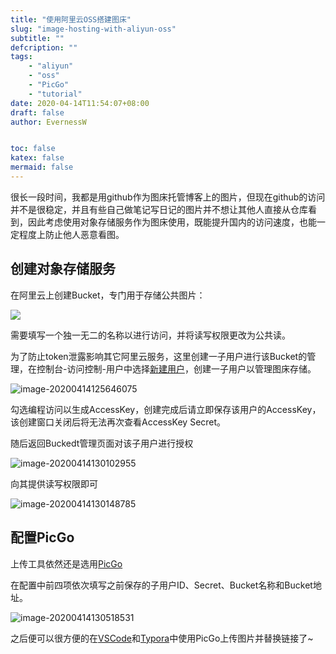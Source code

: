 ```yaml
---
title: "使用阿里云OSS搭建图床"
slug: "image-hosting-with-aliyun-oss"
subtitle: ""
defcription: ""
tags:
    - "aliyun"
    - "oss"
    - "PicGo"
    - "tutorial"
date: 2020-04-14T11:54:07+08:00
draft: false
author: EvernessW


toc: false
katex: false
mermaid: false
---
```


很长一段时间，我都是用github作为图床托管博客上的图片，但现在github的访问并不是很稳定，并且有些自己做笔记写日记的图片并不想让其他人直接从仓库看到，因此考虑使用对象存储服务作为图床使用，既能提升国内的访问速度，也能一定程度上防止他人恶意看图。

## 创建对象存储服务

在阿里云上创建Bucket，专门用于存储公共图片：

![](https://img.ioyoi.me/20200414124842.webp)

需要填写一个独一无二的名称以进行访问，并将读写权限更改为公共读。

为了防止token泄露影响其它阿里云服务，这里创建一子用户进行该Bucket的管理，在控制台-访问控制-用户中选择[新建用户](https://ram.console.aliyun.com/users/new)，创建一子用户以管理图床存储。

![image-20200414125646075](https://img.ioyoi.me/20200414125650.webp)

勾选编程访问以生成AccessKey，创建完成后请立即保存该用户的AccessKey，该创建窗口关闭后将无法再次查看AccessKey Secret。

随后返回Buckedt管理页面对该子用户进行授权

![image-20200414130102955](https://img.ioyoi.me/20200414130105.webp)

向其提供读写权限即可

![image-20200414130148785](https://img.ioyoi.me/20200414130149.webp)

## 配置PicGo

上传工具依然还是选用[PicGo](https://picgo.github.io/PicGo-Doc/)

在配置中前四项依次填写之前保存的子用户ID、Secret、Bucket名称和Bucket地址。

![image-20200414130518531](https://img.ioyoi.me/20200414130519.webp)

之后便可以很方便的在[VSCode](https://marketplace.visualstudio.com/items?itemName=Spades.vs-picgo)和[Typora](https://support.typora.io/Upload-Image/#picgoapp-chinese-language-only)中使用PicGo上传图片并替换链接了~